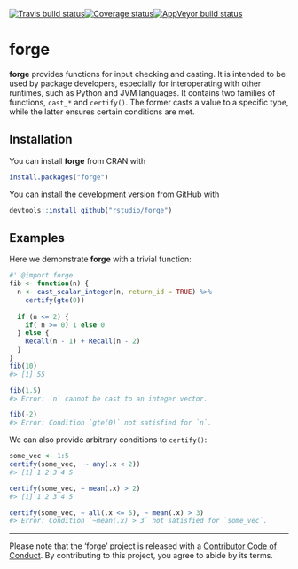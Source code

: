 
[![Travis build
status](https://travis-ci.org/rstudio/forge.svg?branch=master)](https://travis-ci.org/rstudio/forge)[![Coverage
status](https://codecov.io/gh/rstudio/forge/branch/master/graph/badge.svg)](https://codecov.io/github/rstudio/forge?branch=master)[![AppVeyor
build
status](https://ci.appveyor.com/api/projects/status/github/kevinykuo/forge?branch=master&svg=true)](https://ci.appveyor.com/project/kevinykuo/forge)

<!-- README.md is generated from README.Rmd. Please edit that file -->

# forge

**forge** provides functions for input checking and casting. It is
intended to be used by package developers, especially for interoperating
with other runtimes, such as Python and JVM languages. It contains two
families of functions, `cast_*` and `certify()`. The former casts a
value to a specific type, while the latter ensures certain conditions
are met.

## Installation

You can install **forge** from CRAN with

``` r
install.packages("forge")
```

You can install the development version from GitHub with

``` r
devtools::install_github("rstudio/forge")
```

## Examples

Here we demonstrate **forge** with a trivial function:

``` r
#' @import forge
fib <- function(n) {
  n <- cast_scalar_integer(n, return_id = TRUE) %>%
    certify(gte(0))
  
  if (n <= 2) {
    if( n >= 0) 1 else 0 
  } else {
    Recall(n - 1) + Recall(n - 2)
  }
}
fib(10)
#> [1] 55
```

``` r
fib(1.5)
#> Error: `n` cannot be cast to an integer vector.
```

``` r
fib(-2)
#> Error: Condition `gte(0)` not satisfied for `n`.
```

We can also provide arbitrary conditions to `certify()`:

``` r
some_vec <- 1:5
certify(some_vec,  ~ any(.x < 2))
#> [1] 1 2 3 4 5
```

``` r
certify(some_vec, ~ mean(.x) > 2)
#> [1] 1 2 3 4 5
```

``` r
certify(some_vec, ~ all(.x <= 5), ~ mean(.x) > 3)
#> Error: Condition `~mean(.x) > 3` not satisfied for `some_vec`.
```

-----

Please note that the ‘forge’ project is released with a [Contributor
Code of Conduct](.github/CODE_OF_CONDUCT.md). By contributing to this
project, you agree to abide by its terms.
